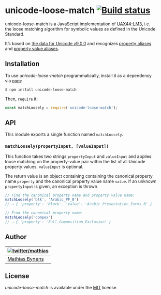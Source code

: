 # unicode-loose-match [![Build status](https://travis-ci.org/mathiasbynens/unicode-loose-match.svg?branch=master)](https://travis-ci.org/mathiasbynens/unicode-loose-match)

unicode-loose-match is a JavaScript implementation of [UAX44-LM3](http://unicode.org/reports/tr44/tr44-16.html#Matching_Symbolic), i.e. the loose matching algorithm for symbolic values as defined in the Unicode Standard.

It’s based on [the data for Unicode v9.0.0](https://github.com/mathiasbynens/unicode-9.0.0) and recognizes [property aliases](https://github.com/mathiasbynens/unicode-property-aliases) and [property value aliases](https://github.com/mathiasbynens/unicode-property-value-aliases).

## Installation

To use _unicode-loose-match_ programmatically, install it as a dependency via [npm](https://www.npmjs.com/):

```bash
$ npm install unicode-loose-match
```

Then, `require` it:

```js
const matchLoosely = require('unicode-loose-match');
```

## API

This module exports a single function named `matchLoosely`.

### `matchLoosely(propertyInput, [valueInput])`

This function takes two strings `propertyInput` and `valueInput` and applies loose matching on the property-value pair within the list of all Unicode property values. `valueInput` is optional.

The return value is an object containing containing the canonical property name `property` and the canonical property value name `value`. If an unknown `propertyInput` is given, an exception is thrown.

```js
// Find the canonical property name and property value name:
matchLoosely('blk', 'Arabic_PF_B')
// → { 'property': 'Block', 'value': 'Arabic_Presentation_Forms_B' }

// Find the canonical property name:
matchLoosely('compex')
// → { 'property': 'Full_Composition_Exclusion' }
```

## Author

| [![twitter/mathias](https://gravatar.com/avatar/24e08a9ea84deb17ae121074d0f17125?s=70)](https://twitter.com/mathias "Follow @mathias on Twitter") |
|---|
| [Mathias Bynens](https://mathiasbynens.be/) |

## License

_unicode-loose-match_ is available under the [MIT](https://mths.be/mit) license.
